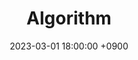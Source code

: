 ---
layout  : category
title   : Algorithm
summary :
date    : 2023-03-01 18:00:00 +0900
updated : 2023-03-02 20:00:00 +0900
tag     : algorithm
toc     : true
public  : true
parent  : [[/index]]
latex   : false
---